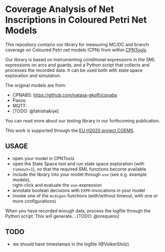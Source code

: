 # Coverage Analysis of Net Inscriptions in Coloured Petri Net Models

This repository contains our library for measuring MC/DC and branch coverage
on Coloured Petri net models (CPN) from within [CPNTools](http://cpntools.org).

Our library is based on instrumenting conditional expressions in the SML
expressions on arcs and guards, and a Python script that collects and processes
the recorded data. It can be used both with state space exploration and
simulation.

The original models are from:
* CPNABS: https://github.com/natasa-gkolfi/cpnabs
* Paxos:
* MQTT:
* [TODO: @fahishakiye]

You can read more about our testing library in our forthcoming publication.

This work is supported through the [EU H2020 project COEMS](https://www.coems.eu).

## USAGE
- open your model in CPNTools
- open the State Space tool and
  run state space exploration (with `timeout=1`), so that the required SML
  functions become available
- include the library into your model through `use` (see e.g. example models),  
right-click and evaluate the `use`-expression
- annotate boolean decisions with `EXPR`-invocations in your model
- invoke one of the `mcdcgen`-functions (with/without timeout, with one or more
  configurations)

When you have recorded enough data, process the logfile through the Python
script. This will generate... [TODO: @nrequeno]

## TODO

- we should have timestamps in the logfile (@VolkerStolz)
